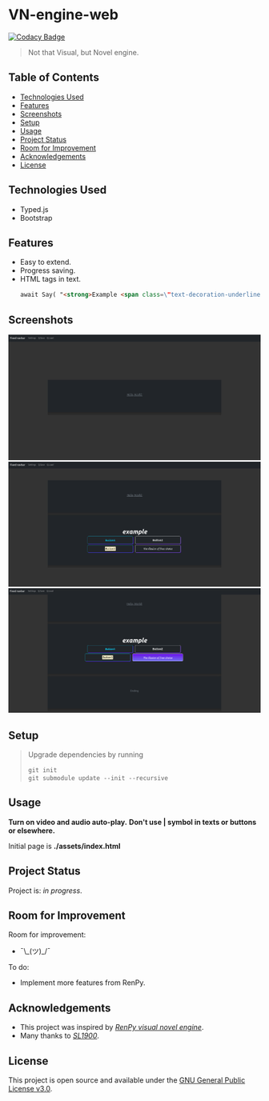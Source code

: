 # VN-engine-web

[![Codacy Badge](https://app.codacy.com/project/badge/Grade/402a765a90e84f88bafff0fa8a23fdae)](https://app.codacy.com/gh/lurkydismal/VN-engine-web/dashboard?utm_source=gh&utm_medium=referral&utm_content=&utm_campaign=Badge_grade)

> Not that Visual, but Novel engine.

## Table of Contents

* [Technologies Used](#technologies-used)
* [Features](#features)
* [Screenshots](#screenshots)
* [Setup](#setup)
* [Usage](#usage)
* [Project Status](#project-status)
* [Room for Improvement](#room-for-improvement)
* [Acknowledgements](#acknowledgements)
* [License](#license)

## Technologies Used

* Typed.js
* Bootstrap

## Features

* Easy to extend.
* Progress saving.
* HTML tags in text.
  ``` html
  await Say( "<strong>Example <span class=\"text-decoration-underline\">Text</span></strong>" );
  ```

## Screenshots

![Example screenshot 1](./screenshots/screenshot_1.png)
![Example screenshot 2](./screenshots/screenshot_2.png)
![Example screenshot 3](./screenshots/screenshot_3.png)

## Setup

> Upgrade dependencies by running
> ``` console
> git init
> git submodule update --init --recursive
> ```

## Usage

**Turn on video and audio auto-play.**
**Don't use | symbol in texts or buttons or elsewhere.**

Initial page is **./assets/index.html**

## Project Status

Project is: _in progress_.

## Room for Improvement

Room for improvement:

* ¯\\\_\(ツ\)\_/¯

To do:

* Implement more features from RenPy.

## Acknowledgements

* This project was inspired by [_RenPy visual novel engine_](https://www.renpy.org/).
* Many thanks to [_SL1900_](https://github.com/SL1900/).

## License

This project is open source and available under the [GNU General Public License v3.0](https://github.com/lurkydismal/VN-engine-web/blob/main/LICENSE).
